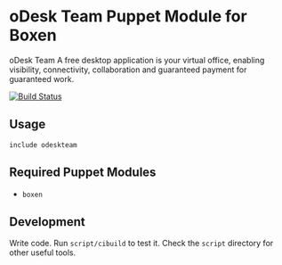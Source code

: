 # oDesk Team Puppet Module for Boxen

oDesk Team
A free desktop application is your virtual office, enabling visibility,
connectivity, collaboration and guaranteed payment for guaranteed work.

[![Build Status](https://travis-ci.org/singuerinc/puppet-odeskteam.png?branch=master)](https://travis-ci.org/singuerinc/puppet-odeskteam)

## Usage

```puppet
include odeskteam
```

## Required Puppet Modules

* `boxen`

## Development

Write code. Run `script/cibuild` to test it. Check the `script`
directory for other useful tools.
